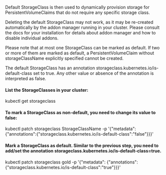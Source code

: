 Default StorageClass is then used to dynamically provision storage for PersistentVolumeClaims that do not require any specific storage class. 

Deleting the default StorageClass may not work, as it may be re-created automatically by the addon manager running in your cluster. 
Please consult the docs for your installation for details about addon manager and how to disable individual addons.

Please note that at most one StorageClass can be marked as default. 
If two or more of them are marked as default, a PersistentVolumeClaim without storageClassName explicitly specified cannot be created.

The default StorageClass has an annotation storageclass.kubernetes.io/is-default-class set to true. 
Any other value or absence of the annotation is interpreted as false.

#### List the StorageClasses in your cluster:
kubectl get storageclass

#### To mark a StorageClass as non-default, you need to change its value to false:
kubectl patch storageclass StorageClassName -p '{"metadata": {"annotations":{"storageclass.kubernetes.io/is-default-class":"false"}}}'

#### Mark a StorageClass as default. Similar to the previous step, you need to add/set the annotation storageclass.kubernetes.io/is-default-class=true.
kubectl patch storageclass gold -p '{"metadata": {"annotations":{"storageclass.kubernetes.io/is-default-class":"true"}}}'

